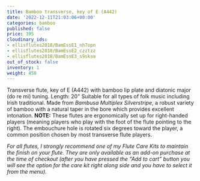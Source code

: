 ```yaml
---
title: Bamboo transverse, key of E (A442)
date: '2022-12-11T21:03:06+00:00'
categories: bamboo
published: false
price: 395
cloudinary_ids:
- ellisflutes2018/BamEssE1_nh7opn
- ellisflutes2018/BamEssE2_czztzz
- ellisflutes2018/BamEssE3_s9sksa
out_of_stock: false
inventory: 1
weight: 450
---
```


Transverse flute, key of E  (A442) with bamboo lip plate and diatonic major (do re mi) tuning.  Length:  20"   Suitable for all types of folk music including Irish traditional.  Made from *Bambusa Multiplex Silverstripe*, a robust variety of bamboo with a natural taper in the bore which provides excellent intonation.  **NOTE:** These flutes are ergonomically set up for right-handed players (meaning players who play with the foot of the flute pointing to the right).  The embouchure hole is rotated six degrees toward the player, a common position chosen by most transverse flute players.  

*For all flutes, I strongly recommend one of my Flute Care Kits to maintain the finish on your flute. They are only available as an add-on purchase at the time of checkout (after you have pressed the “Add to cart” button you will see the option for the care kit right along side and you have to select it from the menu).*